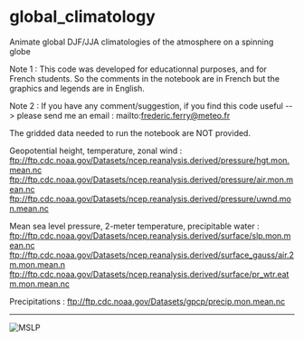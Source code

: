 # global_climatology

Animate global DJF/JJA climatologies of the atmosphere on a spinning globe

Note 1 : This code was developed for educationnal purposes, and for French students. So the comments in the notebook are in French but the graphics and legends are in English.

Note 2 : If you have any comment/suggestion, if you find this code useful --> please send me an email : mailto:frederic.ferry@meteo.fr

The gridded data needed to run the notebook are NOT provided.

Geopotential height, temperature, zonal wind :
ftp://ftp.cdc.noaa.gov/Datasets/ncep.reanalysis.derived/pressure/hgt.mon.mean.nc ftp://ftp.cdc.noaa.gov/Datasets/ncep.reanalysis.derived/pressure/air.mon.mean.nc ftp://ftp.cdc.noaa.gov/Datasets/ncep.reanalysis.derived/pressure/uwnd.mon.mean.nc

Mean sea level pressure, 2-meter temperature, precipitable water :
ftp://ftp.cdc.noaa.gov/Datasets/ncep.reanalysis.derived/surface/slp.mon.mean.nc ftp://ftp.cdc.noaa.gov/Datasets/ncep.reanalysis.derived/surface_gauss/air.2m.mon.mean.n ftp://ftp.cdc.noaa.gov/Datasets/ncep.reanalysis.derived/surface/pr_wtr.eatm.mon.mean.nc

Precipitations : ftp://ftp.cdc.noaa.gov/Datasets/gpcp/precip.mon.mean.nc

--------------------------------------------------------------------------------------------------------------------------------------------------

![MSLP](https://user-images.githubusercontent.com/76565450/162642186-3a1cd76d-3085-4551-bf2b-0181bb968f0a.gif)

